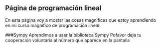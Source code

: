 ## Página de programación lineal

En esta página voy a mostar las cosas magnificas que estoy aprendiendo en mi curso magnifico de programación lineal.

###Sympy 
Aprendimos a usar la biblioteca Sympy
Pofavor deja tu cooperación voluntaria al número que aparece en la pantalla 
